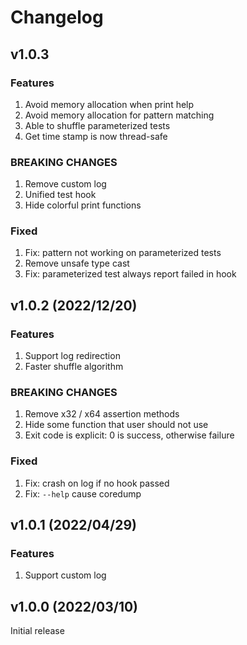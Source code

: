 # Changelog

## v1.0.3

### Features
1. Avoid memory allocation when print help
2. Avoid memory allocation for pattern matching
3. Able to shuffle parameterized tests
3. Get time stamp is now thread-safe

### BREAKING CHANGES
1. Remove custom log
2. Unified test hook
3. Hide colorful print functions

### Fixed
1. Fix: pattern not working on parameterized tests
2. Remove unsafe type cast
3. Fix: parameterized test always report failed in hook


## v1.0.2 (2022/12/20)

### Features
1. Support log redirection
2. Faster shuffle algorithm

### BREAKING CHANGES
1. Remove x32 / x64 assertion methods
2. Hide some function that user should not use
3. Exit code is explicit: 0 is success, otherwise failure

### Fixed
1. Fix: crash on log if no hook passed
2. Fix: `--help` cause coredump


## v1.0.1 (2022/04/29)

### Features
1. Support custom log


## v1.0.0 (2022/03/10)

Initial release
